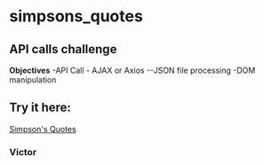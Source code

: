 # simpsons_quotes
## API calls challenge

**Objectives**
-API Call - AJAX or Axios
--JSON file processing
-DOM manipulation

## Try it here:
[Simpson's Quotes](https://vtr84.github.io/simpsons_quotes/)

### Victor